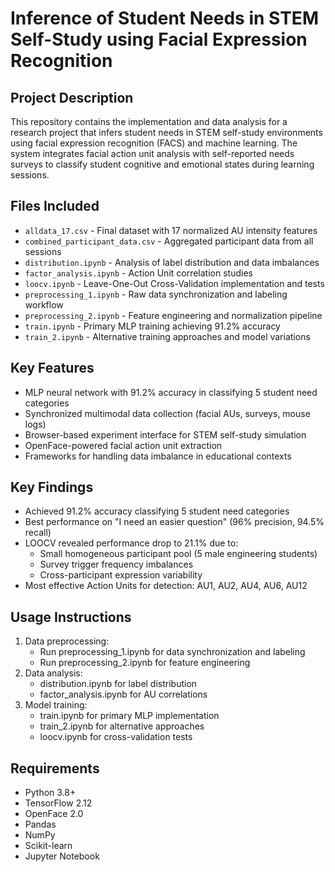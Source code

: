 # Inference of Student Needs in STEM Self-Study using Facial Expression Recognition

## Project Description
This repository contains the implementation and data analysis for a research project that infers student needs in STEM self-study environments using facial expression recognition (FACS) and machine learning. The system integrates facial action unit analysis with self-reported needs surveys to classify student cognitive and emotional states during learning sessions.

## Files Included
- `alldata_17.csv` - Final dataset with 17 normalized AU intensity features
- `combined_participant_data.csv` - Aggregated participant data from all sessions
- `distribution.ipynb` - Analysis of label distribution and data imbalances
- `factor_analysis.ipynb` - Action Unit correlation studies
- `loocv.ipynb` - Leave-One-Out Cross-Validation implementation and tests
- `preprocessing_1.ipynb` - Raw data synchronization and labeling workflow
- `preprocessing_2.ipynb` - Feature engineering and normalization pipeline
- `train.ipynb` - Primary MLP training achieving 91.2% accuracy
- `train_2.ipynb` - Alternative training approaches and model variations
  
## Key Features
- MLP neural network with 91.2% accuracy in classifying 5 student need categories
- Synchronized multimodal data collection (facial AUs, surveys, mouse logs)
- Browser-based experiment interface for STEM self-study simulation
- OpenFace-powered facial action unit extraction
- Frameworks for handling data imbalance in educational contexts

## Key Findings
- Achieved 91.2% accuracy classifying 5 student need categories
- Best performance on "I need an easier question" (96% precision, 94.5% recall)
- LOOCV revealed performance drop to 21.1% due to:
  - Small homogeneous participant pool (5 male engineering students)
  - Survey trigger frequency imbalances
  - Cross-participant expression variability
- Most effective Action Units for detection: AU1, AU2, AU4, AU6, AU12

## Usage Instructions
1. Data preprocessing:
   - Run preprocessing_1.ipynb for data synchronization and labeling
   - Run preprocessing_2.ipynb for feature engineering
2. Data analysis:
   - distribution.ipynb for label distribution
   - factor_analysis.ipynb for AU correlations
3. Model training:
   - train.ipynb for primary MLP implementation
   - train_2.ipynb for alternative approaches
   - loocv.ipynb for cross-validation tests

## Requirements
- Python 3.8+
- TensorFlow 2.12
- OpenFace 2.0
- Pandas
- NumPy
- Scikit-learn
- Jupyter Notebook
